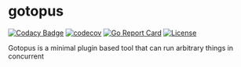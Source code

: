 # gotopus

[![Codacy Badge](https://api.codacy.com/project/badge/Grade/f1b4b6bf98ba4fe2888ce0e353b44a28)](https://app.codacy.com/manual/lherman-cs/gotopus?utm_source=github.com&utm_medium=referral&utm_content=lherman-cs/gotopus&utm_campaign=Badge_Grade_Dashboard)
[![codecov](https://codecov.io/gh/lherman-cs/gotopus/branch/master/graph/badge.svg)](https://codecov.io/gh/lherman-cs/gotopus)
[![Go Report Card](https://goreportcard.com/badge/github.com/lherman-cs/gotopus)](https://goreportcard.com/report/github.com/lherman-cs/gotopus)
[![License](https://img.shields.io/badge/License-Apache%202.0-blue.svg)](https://opensource.org/licenses/Apache-2.0)

Gotopus is a minimal plugin based tool that can run arbitrary things in concurrent
